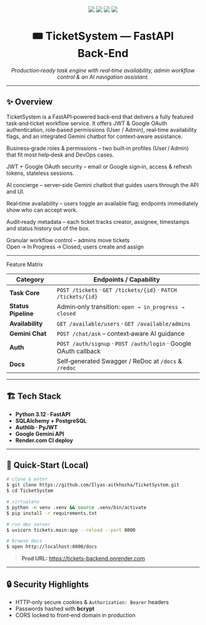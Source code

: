 <!-- Project Title and Badges -->
<p align="center">
  <img src="https://img.shields.io/badge/Built%20with-FastAPI-009688?style=for-the-badge&logo=fastapi&logoColor=white"/>
  <img src="https://img.shields.io/badge/Auth-JWT%20%26%20Google%20OAuth-F44336?style=for-the-badge&logo=jsonwebtokens&logoColor=white"/>
  <img src="https://img.shields.io/badge/AI-Gemini-673AB7?style=for-the-badge"/>
  <img src="https://img.shields.io/badge/Deploy-Render.com-4CAF50?style=for-the-badge"/>
</p>

<h1 align="center">🎟️ TicketSystem — FastAPI Back‑End</h1>
<p align="center"><em>Production‑ready task engine with real‑time availability, admin workflow control &amp; an AI navigation assistant.</em></p>

---

## ✨ Overview

TicketSystem is a FastAPI‑powered back‑end that delivers a fully featured task‑and‑ticket workflow service.  It offers JWT & Google OAuth authentication, role‑based permissions (User / Admin), real‑time availability flags, and an integrated Gemini chatbot for context‑aware assistance.

Business‑grade roles & permissions – two built‑in profiles (User / Admin) that fit most help‑desk and DevOps cases.

JWT + Google OAuth security – email or Google sign‑in, access & refresh tokens, stateless sessions.

AI concierge – server‑side Gemini chatbot that guides users through the API and UI.

Real‑time availability – users toggle an available flag; endpoints immediately show who can accept work.

Audit‑ready metadata – each ticket tracks creator, assignee, timestamps and status history out of the box.

Granular workflow control – admins move tickets Open → In Progress → Closed; users create and assign

---

 Feature Matrix

| Category | Endpoints / Capability |
| -------- | ---------------------- |
| **Task Core** | `POST /tickets` · `GET /tickets/{id}` · `PATCH /tickets/{id}` |
| **Status Pipeline** | Admin‑only transition: `open → in_progress → closed` |
| **Availability** | `GET /available/users` · `GET /available/admins` |
| **Gemini Chat** | `POST /chat/ask` – context‑aware AI guidance |
| **Auth** | `POST /auth/signup` · `POST /auth/login` · Google OAuth callback |
| **Docs** | Self‑generated Swagger / ReDoc at `/docs` & `/redoc` |

---

## 🏗️ Tech Stack

- **Python 3.12 · FastAPI**
- **SQLAlchemy + PostgreSQL**
- **Authlib · PyJWT**
- **Google Gemini API**
- **Render.com CI deploy**

---

## 🧩  Quick‑Start (Local)

```bash
# clone & enter
$ git clone https://github.com/Ilyas-aitkhozha/TicketSystem.git
$ cd TicketSystem

# virtualenv
$ python -m venv .venv && source .venv/bin/activate
$ pip install -r requirements.txt

# run dev server
$ uvicorn tickets.main:app --reload --port 8000

# browse docs
$ open http://localhost:8000/docs
```

> **Prod URL:** <https://tickets-backend.onrender.com>

---

## 🔒  Security Highlights

- HTTP‑only secure cookies & `Authorization: Bearer` headers
- Passwords hashed with **bcrypt**
- CORS locked to front‑end domain in production



